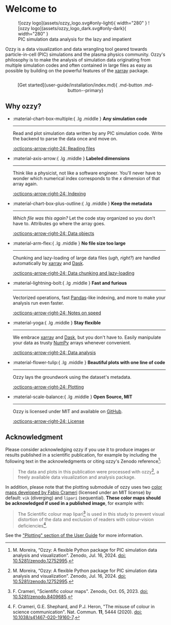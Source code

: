 
# Welcome to

<figure markdown="span">
  ![ozzy logo](assets/ozzy_logo.svg#only-light){ width="280" }
  ![ozzy logo](assets/ozzy_logo_dark.svg#only-dark){ width="280" }
  <figcaption>PIC simulation data analysis for the lazy and impatient</figcaption>
</figure>

Ozzy is a data visualization and data wrangling tool geared towards particle-in-cell (PIC) simulations and the plasma physics community. Ozzy's philosophy is to make the analysis of simulation data originating from multiple simulation codes and often contained in large files as easy as possible by building on the powerful features of the [xarray](https://xarray.dev/) package.

<p markdown="span" style="margin:2em; text-align:center;"> 
    [Get started](user-guide/installation/index.md){ .md-button .md-button--primary}
</p>


## Why ozzy?

<div class="grid cards" markdown>

-   :material-chart-box-multiple:{ .lg .middle } __Any simulation code__

    ---

    Read and plot simulation data written by any PIC simulation code. Write the backend to parse the data once and move on.

    [:octicons-arrow-right-24: Reading files](user-guide/reading-files.md)

-   :material-axis-arrow:{ .lg .middle } __Labeled dimensions__

    ---

    Think like a physicist, not like a software engineer. You'll never have to wonder which numerical index corresponds to the $x$ dimension of that array again.

    <!-- Refer to labeled dimensions and dataset variables instead of having to wonder which numerical index corresponds to the $x$ dimension of that array again. -->

    [:octicons-arrow-right-24: Indexing](user-guide/key-concepts.md#indexing)

-   :material-chart-box-plus-outline:{ .lg .middle } __Keep the metadata__

    ---

    _Which file was this again?_ Let the code stay organized so you don't have to. Attributes go where the array goes.

    [:octicons-arrow-right-24: Data objects](user-guide/key-concepts.md#data-objects)

-   :material-arm-flex:{ .lg .middle } __No file size too large__

    ---

    Chunking and lazy-loading of large data files (_ugh, right?_) are handled automatically by [xarray](https://xarray.dev/) and [Dask](https://www.dask.org/).

    [:octicons-arrow-right-24: Data chunking and lazy-loading](user-guide/key-concepts.md#data-chunking-and-lazy-loading)

-   :material-lightning-bolt:{ .lg .middle } __Fast and furious__

    ---
    Vectorized operations, fast [Pandas](https://pandas.pydata.org/)-like indexing, and more to make your analysis run even faster.

    [:octicons-arrow-right-24: Notes on speed](user-guide/speed.md "Page under development")

-   :material-yoga:{ .lg .middle } __Stay flexible__

    ---

    We embrace [xarray](https://xarray.dev/) and [Dask](https://www.dask.org/), but you don't have to. Easily manipulate your data as trusty [NumPy](https://numpy.org/) arrays whenever convenient.

    [:octicons-arrow-right-24: Data analysis](user-guide/analysis.md "Page under development")

-   :material-flower-tulip:{ .lg .middle } __Beautiful plots with one line of code__

    ---

    Ozzy lays the groundwork using the dataset's metadata.

    [:octicons-arrow-right-24: Plotting](user-guide/plotting.md)

-   :material-scale-balance:{ .lg .middle } __Open Source, MIT__

    ---

    Ozzy is licensed under MIT and available on [GitHub](https://github.com/mtrocadomoreira/ozzy).

    [:octicons-arrow-right-24: License](about/license.md)

</div>


## Acknowledgment

Please consider acknowledging ozzy if you use it to produce images or results published in a scientific publication, for example by including the following text in the acknowledgments or citing ozzy's Zenodo reference[^1]:

> The data and plots in this publication were processed with ozzy[^1], a freely available data visualization and analysis package.

[^1]: M. Moreira, “Ozzy: A flexible Python package for PIC simulation data analysis and visualization”. Zenodo, Jul. 16, 2024. [doi: 10.5281/zenodo.12752995](https://doi.org/10.5281/zenodo.12752995).

In addition, please note that the plotting submodule of ozzy uses two [color maps developed by Fabio Crameri](https://www.fabiocrameri.ch/colourmaps/) (licensed under an MIT license) by default: `vik` (diverging) and `lipari` (sequential). **These color maps should be acknowledged if used in a published image**, for example with:

> The Scientific colour map lipari[^2] is used in this study to prevent visual distortion of the data and exclusion of readers with colour-vision deficiencies[^3].

[^2]: F. Crameri, "Scientific colour maps". Zenodo, Oct. 05, 2023. [doi: 10.5281/zenodo.8409685](http://doi.org/10.5281/zenodo.8409685).

[^3]: F. Crameri, G.E. Shephard, and P.J. Heron, "The misuse of colour in science communication". Nat. Commun. **11**, 5444 (2020). [doi: 10.1038/s41467-020-19160-7](https://doi.org/10.1038/s41467-020-19160-7). 

See the ["Plotting" section of the User Guide](user-guide/plotting.md) for more information.
